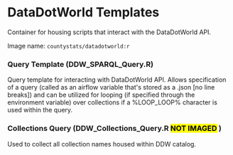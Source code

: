 # DataDotWorld Templates

Container for housing scripts that interact with the DataDotWorld API. 

Image name: `countystats/datadotworld:r`

### Query Template (DDW_SPARQL_Query.R)
 
Query template for interacting with DataDotWorld API. Allows specification of a query (called as an airflow variable that's stored as a .json [no line breaks]) and can be utilized for looping (if specified through the environment variable) over collections if a %LOOP_LOOP% character is used within the query. 

### Collections Query (DDW_Collections_Query.R <mark>NOT IMAGED</mark> )

Used to collect all collection names housed within DDW catalog.